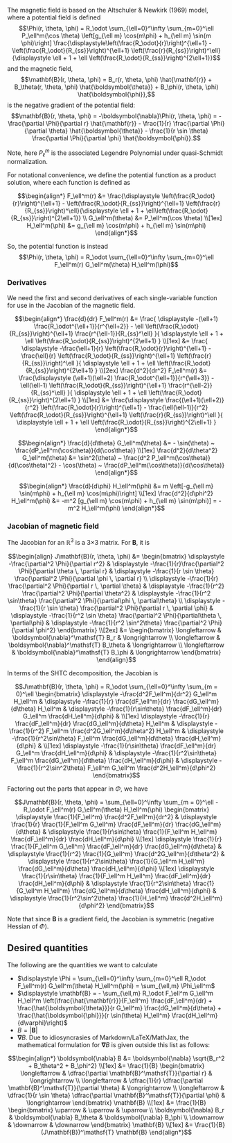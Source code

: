 The magnetic field is based on the Altschuler & Newkirk (1969) model, where a potential field is defined
$$\Phi(r, \theta, \phi) = R_\odot \sum_{\ell=0}^\infty \sum_{m=0}^\ell P_\ell^m(\cos \theta) \left[g_{\ell m} \cos(m\phi) + h_{\ell m} \sin(m \phi)\right] \frac{\displaystyle\left(\frac{R_\odot}{r}\right)^{\ell+1} - \left(\frac{R_\odot}{R_{ss}}\right)^{\ell+1} \left(\frac{r}{R_{ss}}\right)^\ell}{\displaystyle \ell + 1 + \ell \left(\frac{R_\odot}{R_{ss}}\right)^{2\ell+1}}$$
and the magnetic field,
$$\mathbf{B}(r, \theta, \phi) = B_r(r, \theta, \phi) \hat{\mathbf{r}} + B_\theta(r, \theta, \phi) \hat{\boldsymbol{\theta}} + B_\phi(r, \theta, \phi) \hat{\boldsymbol{\phi}},$$
is the negative gradient of the potential field:
$$\mathbf{B}(r, \theta, \phi) = -\boldsymbol{\nabla}\Phi(r, \theta, \phi)
  = -\frac{\partial \Phi}{\partial r} \hat{\mathbf{r}} - \frac{1}{r} \frac{\partial \Phi}{\partial \theta} \hat{\boldsymbol{\theta}} - \frac{1}{r \sin \theta} \frac{\partial \Phi}{\partial \phi} \hat{\boldsymbol{\phi}}.$$

Note, here $P_\ell^m$ is the associated Legendre Polynomial under quasi-Schmidt normalization.

For notational convenience, we define the potential function as a product solution, where each function is defined as
```math
\begin{align*}
F_\ell^m(r)      &= \frac{\displaystyle \left(\frac{R_\odot}{r}\right)^{\ell+1} - \left(\frac{R_\odot}{R_{ss}}\right)^{\ell+1} \left(\frac{r}{R_{ss}}\right)^\ell}{\displaystyle \ell + 1 + \ell\left(\frac{R_\odot}{R_{ss}}\right)^{2\ell+1}} \\
G_\ell^m(\theta) &= P_\ell^m(\cos \theta) \\[1ex]
H_\ell^m(\phi)   &= g_{\ell m} \cos(m\phi) + h_{\ell m} \sin(m\phi)
\end{align*}
```

So, the potential function is instead
$$\Phi(r, \theta, \phi) = R_\odot \sum_{\ell=0}^\infty \sum_{m=0}^\ell F_\ell^m(r) G_\ell^m(\theta) H_\ell^m(\phi)$$

### Derivatives
We need the first and second derivatives of each single-variable function for use in the Jacobian of the magnetic field.
```math
\begin{align*}
\frac{d}{dr} F_\ell^m(r)
&= \frac{ \displaystyle
  -(\ell+1) \frac{R_\odot^{\ell+1}}{r^{\ell+2}} - \ell \left(\frac{R_\odot}{R_{ss}}\right)^{\ell+1} \frac{r^{\ell-1}}{R_{ss}^\ell}
}{ \displaystyle
  \ell + 1 + \ell \left(\frac{R_\odot}{R_{ss}}\right)^{2\ell+1}
} \\[1ex]
&= \frac{ \displaystyle
  -\frac{\ell+1}{r} \left(\frac{R_\odot}{r}\right)^{\ell+1} - \frac{\ell}{r} \left(\frac{R_\odot}{R_{ss}}\right)^{\ell+1} \left(\frac{r}{R_{ss}}\right)^\ell
}{ \displaystyle
  \ell + 1 + \ell \left(\frac{R_\odot}{R_{ss}}\right)^{2\ell+1}
}
\\[2ex]
\frac{d^2}{dr^2} F_\ell^m(r)
&= \frac{\displaystyle
  (\ell+1)(\ell+2) \frac{R_\odot^{\ell+1}}{r^{\ell+3}} - \ell(\ell-1) \left(\frac{R_\odot}{R_{ss}}\right)^{\ell+1} \frac{r^{\ell-2}}{R_{ss}^\ell}
}{ \displaystyle
  \ell + 1 + \ell \left(\frac{R_\odot}{R_{ss}}\right)^{2\ell+1}
} \\[1ex]
&= \frac{\displaystyle
  \frac{(\ell+1)(\ell+2)}{r^2} \left(\frac{R_\odot}{r}\right)^{\ell+1} - \frac{\ell(\ell-1)}{r^2} \left(\frac{R_\odot}{R_{ss}}\right)^{\ell+1} \left(\frac{r}{R_{ss}}\right)^\ell
}{ \displaystyle
  \ell + 1 + \ell \left(\frac{R_\odot}{R_{ss}}\right)^{2\ell+1}
}
\end{align*}
```
```math
\begin{align*}
\frac{d}{d\theta} G_\ell^m(\theta) &= - \sin(\theta) ~ \frac{dP_\ell^m(\cos\theta)}{d(\cos\theta)} \\[1ex]
\frac{d^2}{d\theta^2} G_\ell^m(\theta) &= \sin^2(\theta) ~ \frac{d^2 P_\ell^m(\cos\theta)}{d(\cos\theta)^2} - \cos(\theta) ~ \frac{dP_\ell^m(\cos\theta)}{d(\cos\theta)}
\end{align*}
```
```math
\begin{align*}
\frac{d}{d\phi} H_\ell^m(\phi) &= m \left[-g_{\ell m} \sin(m\phi) + h_{\ell m} \cos(m\phi)\right] \\[1ex]
\frac{d^2}{d\phi^2} H_\ell^m(\phi) &= -m^2 [g_{\ell m} \cos(m\phi) + h_{\ell m} \sin(m\phi)] = -m^2 H_\ell^m(\phi)
\end{align*}
```

### Jacobian of magnetic field
The Jacobian for an $\mathbb{R}^3$ is a 3×3 matrix.
For $\mathbf{B}$, it is
```math
\begin{align}
J\mathbf{B}(r, \theta, \phi)
&= \begin{bmatrix}
    \displaystyle -\frac{\partial^2 \Phi}{\partial r^2}   &
    \displaystyle -\frac{1}{r}\frac{\partial^2 \Phi}{\partial \theta \, \partial r} &
    \displaystyle -\frac{1}{r \sin \theta} \frac{\partial^2 \Phi}{\partial \phi \, \partial r} \\
    \displaystyle -\frac{1}{r} \frac{\partial^2 \Phi}{\partial r \, \partial \theta}  &
    \displaystyle -\frac{1}{r^2} \frac{\partial^2 \Phi}{\partial \theta^2} &
    \displaystyle -\frac{1}{r^2 \sin\theta} \frac{\partial^2 \Phi}{\partial\phi \, \partial\theta} \\
    \displaystyle -\frac{1}{r \sin \theta} \frac{\partial^2 \Phi}{\partial r \, \partial \phi} &
    \displaystyle -\frac{1}{r^2 \sin \theta} \frac{\partial^2 \Phi}{\partial\theta \, \partial\phi} &
    \displaystyle -\frac{1}{r^2 \sin^2\theta} \frac{\partial^2 \Phi}{\partial \phi^2}
\end{bmatrix}
\\[2ex]
&= \begin{bmatrix}
    \longleftarrow & \boldsymbol{\nabla}^\mathsf{T} B_r & \longrightarrow \\
    \longleftarrow & \boldsymbol{\nabla}^\mathsf{T} B_\theta & \longrightarrow \\
    \longleftarrow & \boldsymbol{\nabla}^\mathsf{T} B_\phi & \longrightarrow
\end{bmatrix}
\end{align}
```

In terms of the SHTC decomposition, the Jacobian is
```math
J\mathbf{B}(r, \theta, \phi)
= R_\odot \sum_{\ell=0}^\infty \sum_{m = 0}^\ell \begin{bmatrix}
    \displaystyle -\frac{d^2F_\ell^m}{dr^2} G_\ell^m H_\ell^m &
    \displaystyle -\frac{1}{r} \frac{dF_\ell^m}{dr} \frac{dG_\ell^m}{d\theta} H_\ell^m &
    \displaystyle -\frac{1}{r\sin\theta} \frac{dF_\ell^m}{dr} G_\ell^m \frac{dH_\ell^m}{d\phi} &
    \\[1ex]
    \displaystyle -\frac{1}{r} \frac{dF_\ell^m}{dr} \frac{dG_\ell^m}{d\theta} H_\ell^m &
    \displaystyle -\frac{1}{r^2} F_\ell^m \frac{d^2G_\ell^m}{d\theta^2} H_\ell^m &
    \displaystyle -\frac{1}{r^2\sin\theta} F_\ell^m \frac{dG_\ell^m}{d\theta} \frac{dH_\ell^m}{d\phi} &
    \\[1ex]
    \displaystyle -\frac{1}{r\sin\theta} \frac{dF_\ell^m}{dr} G_\ell^m \frac{dH_\ell^m}{d\phi} &
    \displaystyle -\frac{1}{r^2\sin\theta} F_\ell^m \frac{dG_\ell^m}{d\theta} \frac{dH_\ell^m}{d\phi} &
    \displaystyle -\frac{1}{r^2\sin^2\theta} F_\ell^m G_\ell^m \frac{d^2H_\ell^m}{d\phi^2}
\end{bmatrix}
```
Factoring out the parts that appear in $\Phi$, we have
```math
J\mathbf{B}(r, \theta, \phi)
= \sum_{\ell=0}^\infty \sum_{m = 0}^\ell - R_\odot F_\ell^m(r) G_\ell^m(\theta) H_\ell^m(\phi) \begin{bmatrix}
    \displaystyle \frac{1}{F_\ell^m} \frac{d^2F_\ell^m}{dr^2} &
    \displaystyle \frac{1}{r} \frac{1}{F_\ell^m G_\ell^m} \frac{dF_\ell^m}{dr} \frac{dG_\ell^m}{d\theta} &
    \displaystyle \frac{1}{r\sin\theta} \frac{1}{F_\ell^m H_\ell^m} \frac{dF_\ell^m}{dr} \frac{dH_\ell^m}{d\phi}
    \\[1ex]
    \displaystyle \frac{1}{r} \frac{1}{F_\ell^m G_\ell^m} \frac{dF_\ell^m}{dr} \frac{dG_\ell^m}{d\theta} &
    \displaystyle \frac{1}{r^2} \frac{1}{G_\ell^m} \frac{d^2G_\ell^m}{d\theta^2} &
    \displaystyle \frac{1}{r^2\sin\theta} \frac{1}{G_\ell^m H_\ell^m} \frac{dG_\ell^m}{d\theta} \frac{dH_\ell^m}{d\phi}
    \\[1ex]
    \displaystyle \frac{1}{r\sin\theta} \frac{1}{F_\ell^m H_\ell^m} \frac{dF_\ell^m}{dr} \frac{dH_\ell^m}{d\phi} &
    \displaystyle \frac{1}{r^2\sin\theta} \frac{1}{G_\ell^m H_\ell^m} \frac{dG_\ell^m}{d\theta} \frac{dH_\ell^m}{d\phi} &
    \displaystyle \frac{1}{r^2\sin^2\theta} \frac{1}{H_\ell^m} \frac{d^2H_\ell^m}{d\phi^2}
\end{bmatrix}
```
Note that since $\mathbf{B}$ is a gradient field, the Jacobian is symmetric (negative Hessian of $\Phi$).

## Desired quantities
The following are the quantities we want to calculate
* $\displaystyle \Phi = \sum_{\ell=0}^\infty \sum_{m=0}^\ell R_\odot F_\ell^m(r) G_\ell^m(\theta) H_\ell^m(\phi) = \sum_{\ell,m} \Phi_\ell^m$
* $\displaystyle \mathbf{B} = - \sum_{\ell,m} R_\odot F_\ell^m G_\ell^m H_\ell^m \left(\frac{\hat{\mathbf{r}}}{F_\ell^m} \frac{dF_\ell^m}{dr} + \frac{\hat{\boldsymbol{\theta}}}{r G_\ell^m} \frac{dG_\ell^m}{d\theta} + \frac{\hat{\boldsymbol{\phi}}}{r \sin(\theta) H_\ell^m} \frac{dH_\ell^m}{d\varphi}\right)$
* $B = |\mathbf{B}|$
* $\boldsymbol{\nabla} B$. Due to idiosyncrasies of Markdown/LaTeX/MathJax, the mathematical formulation for $\boldsymbol{\nabla} B$ is given outside this list as follows:

```math
\begin{align*}
\boldsymbol{\nabla} B
&= \boldsymbol{\nabla} \sqrt{B_r^2 + B_\theta^2 + B_\phi^2} \\[1ex]
&= \frac{1}{B} \begin{bmatrix}
      \longleftarrow & \dfrac{\partial \mathbf{B}^\mathsf{T}}{\partial r} & \longrightarrow \\
      \longleftarrow & \dfrac{1}{r} \dfrac{\partial \mathbf{B}^\mathsf{T}}{\partial \theta} & \longrightarrow \\
      \longleftarrow & \dfrac{1}{r \sin \theta} \dfrac{\partial \mathbf{B}^\mathsf{T}}{\partial \phi} & \longrightarrow
  \end{bmatrix} \mathbf{B}
\\[1ex]
&= \frac{1}{B} \begin{bmatrix}
      \uparrow & \uparrow & \uparrow \\
      \boldsymbol{\nabla} B_r & \boldsymbol{\nabla} B_\theta & \boldsymbol{\nabla} B_\phi \\
      \downarrow & \downarrow & \downarrow
  \end{bmatrix} \mathbf{B} \\[1ex]
&= \frac{1}{B} (J\mathbf{B})^\mathsf{T} \mathbf{B}
\end{align*}
```

